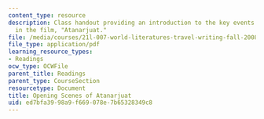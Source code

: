 ```yaml
---
content_type: resource
description: Class handout providing an introduction to the key events and characters
  in the film, "Atanarjuat."
file: /media/courses/21l-007-world-literatures-travel-writing-fall-2008/ed7bfa3998a9f669078e7b65328349c8_open_sce_of_ata.pdf
file_type: application/pdf
learning_resource_types:
- Readings
ocw_type: OCWFile
parent_title: Readings
parent_type: CourseSection
resourcetype: Document
title: Opening Scenes of Atanarjuat
uid: ed7bfa39-98a9-f669-078e-7b65328349c8
---
```

